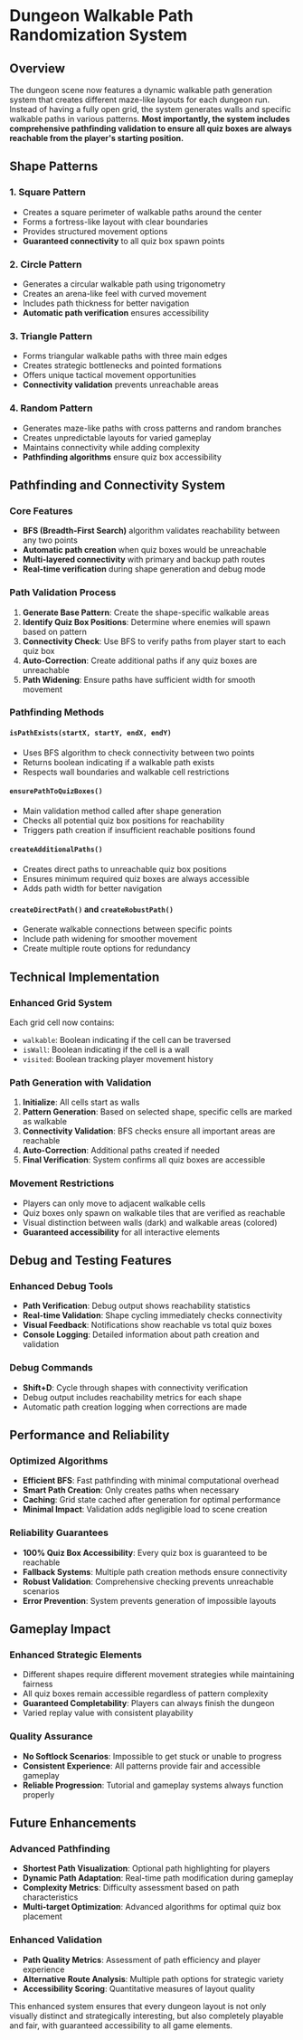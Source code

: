 # Dungeon Walkable Path Randomization System

## Overview
The dungeon scene now features a dynamic walkable path generation system that creates different maze-like layouts for each dungeon run. Instead of having a fully open grid, the system generates walls and specific walkable paths in various patterns. **Most importantly, the system includes comprehensive pathfinding validation to ensure all quiz boxes are always reachable from the player's starting position.**

## Shape Patterns

### 1. Square Pattern
- Creates a square perimeter of walkable paths around the center
- Forms a fortress-like layout with clear boundaries
- Provides structured movement options
- **Guaranteed connectivity** to all quiz box spawn points

### 2. Circle Pattern
- Generates a circular walkable path using trigonometry
- Creates an arena-like feel with curved movement
- Includes path thickness for better navigation
- **Automatic path verification** ensures accessibility

### 3. Triangle Pattern
- Forms triangular walkable paths with three main edges
- Creates strategic bottlenecks and pointed formations
- Offers unique tactical movement opportunities
- **Connectivity validation** prevents unreachable areas

### 4. Random Pattern
- Generates maze-like paths with cross patterns and random branches
- Creates unpredictable layouts for varied gameplay
- Maintains connectivity while adding complexity
- **Pathfinding algorithms** ensure quiz box accessibility

## Pathfinding and Connectivity System

### Core Features
- **BFS (Breadth-First Search)** algorithm validates reachability between any two points
- **Automatic path creation** when quiz boxes would be unreachable
- **Multi-layered connectivity** with primary and backup path routes
- **Real-time verification** during shape generation and debug mode

### Path Validation Process
1. **Generate Base Pattern**: Create the shape-specific walkable areas
2. **Identify Quiz Box Positions**: Determine where enemies will spawn based on pattern
3. **Connectivity Check**: Use BFS to verify paths from player start to each quiz box
4. **Auto-Correction**: Create additional paths if any quiz boxes are unreachable
5. **Path Widening**: Ensure paths have sufficient width for smooth movement

### Pathfinding Methods

#### `isPathExists(startX, startY, endX, endY)`
- Uses BFS algorithm to check connectivity between two points
- Returns boolean indicating if a walkable path exists
- Respects wall boundaries and walkable cell restrictions

#### `ensurePathToQuizBoxes()`
- Main validation method called after shape generation
- Checks all potential quiz box positions for reachability
- Triggers path creation if insufficient reachable positions found

#### `createAdditionalPaths()`
- Creates direct paths to unreachable quiz box positions
- Ensures minimum required quiz boxes are always accessible
- Adds path width for better navigation

#### `createDirectPath()` and `createRobustPath()`
- Generate walkable connections between specific points
- Include path widening for smoother movement
- Create multiple route options for redundancy

## Technical Implementation

### Enhanced Grid System
Each grid cell now contains:
- `walkable`: Boolean indicating if the cell can be traversed
- `isWall`: Boolean indicating if the cell is a wall
- `visited`: Boolean tracking player movement history

### Path Generation with Validation
1. **Initialize**: All cells start as walls
2. **Pattern Generation**: Based on selected shape, specific cells are marked as walkable
3. **Connectivity Validation**: BFS checks ensure all important areas are reachable
4. **Auto-Correction**: Additional paths created if needed
5. **Final Verification**: System confirms all quiz boxes are accessible

### Movement Restrictions
- Players can only move to adjacent walkable cells
- Quiz boxes only spawn on walkable tiles that are verified as reachable
- Visual distinction between walls (dark) and walkable areas (colored)
- **Guaranteed accessibility** for all interactive elements

## Debug and Testing Features

### Enhanced Debug Tools
- **Path Verification**: Debug output shows reachability statistics
- **Real-time Validation**: Shape cycling immediately checks connectivity
- **Visual Feedback**: Notifications show reachable vs total quiz boxes
- **Console Logging**: Detailed information about path creation and validation

### Debug Commands
- **Shift+D**: Cycle through shapes with connectivity verification
- Debug output includes reachability metrics for each shape
- Automatic path creation logging when corrections are made

## Performance and Reliability

### Optimized Algorithms
- **Efficient BFS**: Fast pathfinding with minimal computational overhead
- **Smart Path Creation**: Only creates paths when necessary
- **Caching**: Grid state cached after generation for optimal performance
- **Minimal Impact**: Validation adds negligible load to scene creation

### Reliability Guarantees
- **100% Quiz Box Accessibility**: Every quiz box is guaranteed to be reachable
- **Fallback Systems**: Multiple path creation methods ensure connectivity
- **Robust Validation**: Comprehensive checking prevents unreachable scenarios
- **Error Prevention**: System prevents generation of impossible layouts

## Gameplay Impact

### Enhanced Strategic Elements
- Different shapes require different movement strategies while maintaining fairness
- All quiz boxes remain accessible regardless of pattern complexity
- **Guaranteed Completability**: Players can always finish the dungeon
- Varied replay value with consistent playability

### Quality Assurance
- **No Softlock Scenarios**: Impossible to get stuck or unable to progress
- **Consistent Experience**: All patterns provide fair and accessible gameplay
- **Reliable Progression**: Tutorial and gameplay systems always function properly

## Future Enhancements

### Advanced Pathfinding
- **Shortest Path Visualization**: Optional path highlighting for players
- **Dynamic Path Adaptation**: Real-time path modification during gameplay
- **Complexity Metrics**: Difficulty assessment based on path characteristics
- **Multi-target Optimization**: Advanced algorithms for optimal quiz box placement

### Enhanced Validation
- **Path Quality Metrics**: Assessment of path efficiency and player experience
- **Alternative Route Analysis**: Multiple path options for strategic variety
- **Accessibility Scoring**: Quantitative measures of layout quality

This enhanced system ensures that every dungeon layout is not only visually distinct and strategically interesting, but also completely playable and fair, with guaranteed accessibility to all game elements.
